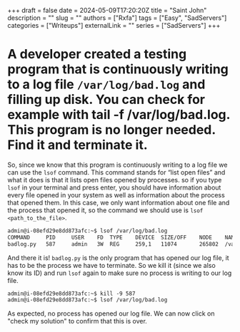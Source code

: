 +++ 
draft = false
date = 2024-05-09T17:20:20Z
title = "Saint John"
description = ""
slug = ""
authors = ["Rxfa"]
tags = ["Easy", "SadServers"]
categories = ["Writeups"]
externalLink = ""
series = ["SadServers"]
+++

# A developer created a testing program that is continuously writing to a log file `/var/log/bad.log` and filling up disk. You can check for example with tail -f /var/log/bad.log. This program is no longer needed. Find it and terminate it.

So, since we know that this program is continuously writing to a log file we can use the `lsof` command.
This command stands for “list open files” and what it does is that it lists open files opened by processes. so if you type `lsof` in your terminal and press enter, you should have information about every file opened in your system as well as information about the process that opened them. In this case, we only want information about one file and the process that opened it, so the command we should use is `lsof <path_to_the_file>`.

```txt
admin@i-08efd29e8dd873afc:~$ lsof /var/log/bad.log
COMMAND     PID     USER    FD  TYPE    DEVICE  SIZE/OFF    NODE    NAME 
badlog.py   587     admin   3W  REG     259,1   11074       265802  /var/log/bad.log
```

And there it is! `badlog.py` is the only program that has opened our log file, it has to be the process we have to terminate. So we kill it (since we also know its ID) and run `lsof` again to make sure no process is writing to our log file.

```txt
admin@i-08efd29e8dd873afc:~$ kill -9 587
admin@i-08efd29e8dd873afc:~$ lsof /var/log/bad.log

```

As expected, no process has opened our log file. We can now click on "check my solution" to confirm that this is over.
